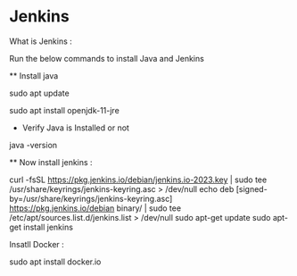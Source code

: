 # Jenkins

What is Jenkins : 




Run the below commands to install Java and Jenkins

** Install java

sudo apt update

sudo apt install openjdk-11-jre

* Verify Java is Installed or not
  
java -version

** Now install jenkins : 

curl -fsSL https://pkg.jenkins.io/debian/jenkins.io-2023.key | sudo tee \
  /usr/share/keyrings/jenkins-keyring.asc > /dev/null
echo deb [signed-by=/usr/share/keyrings/jenkins-keyring.asc] \
  https://pkg.jenkins.io/debian binary/ | sudo tee \
  /etc/apt/sources.list.d/jenkins.list > /dev/null
sudo apt-get update
sudo apt-get install jenkins

Insatll Docker :

sudo apt install docker.io



